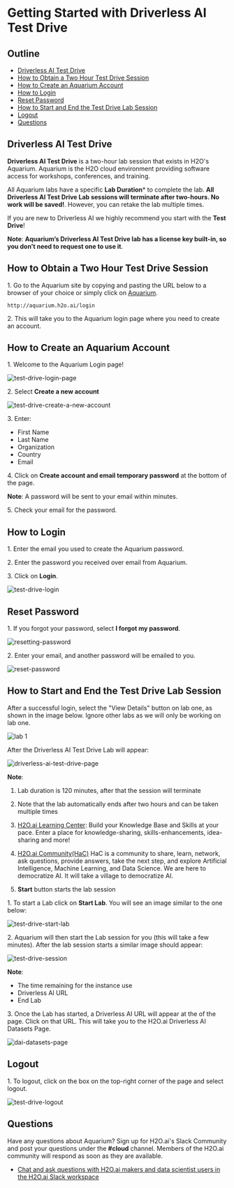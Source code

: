 
# Getting Started with Driverless AI Test Drive

## Outline

- [Driverless AI Test Drive](#driverless-ai-test-drive)
- [How to Obtain a Two Hour Test Drive Session](#how-to-obtain-a-two-hour-test-drive-session)
- [How to Create an Aquarium Account](#how-to-create-an-aquarium-account)
- [How to Login](#how-to-login)
- [Reset Password ](#reset-password)
- [How to Start and End the Test Drive Lab Session](#how-to-start-and-end-the-test-drive-lab-session)
- [Logout](#logout)
- [Questions](#questions)

## Driverless AI Test Drive 

**Driverless AI Test Drive** is a two-hour lab session that exists in H2O's Aquarium. Aquarium is the H2O cloud environment providing software access for workshops, conferences, and training.

All Aquarium labs have a specific **Lab Duration*** to complete the lab. **All Driverless AI Test Drive Lab sessions will terminate after two-hours. No work will be saved!**. However, you can retake the lab multiple times.

If you are new to Driverless AI we highly recommend you start with the **Test Drive**!

**Note**: **Aquarium’s Driverless AI Test Drive lab has a license key built-in, so you don’t need to request one to use it**.


## How to Obtain a Two Hour Test Drive Session

1\. Go to the Aquarium site by copying and pasting the URL below to a browser of your choice or simply click on [Aquarium](http://aquarium.h2o.ai/login).

```http://aquarium.h2o.ai/login```

2\. This will take you to the Aquarium login page where you need to create an account.

## How to Create an Aquarium Account

1\. Welcome to the Aquarium Login page!

![test-drive-login-page](assets/test-drive-login-page.jpg)

2\. Select **Create a new account**

![test-drive-create-a-new-account](assets/test-drive-create-a-new-account.jpg)

3\. Enter:

 - First Name
 - Last Name
 - Organization
 - Country
 - Email

4\. Click on **Create account and email temporary password** at the bottom of the page.

**Note**: A password will be sent to your email within minutes.

5\. Check your email for the password.

## How to Login

1\. Enter the email you used to create the Aquarium password.

2\. Enter the password you received over email from Aquarium.

3\. Click on **Login**.

![test-drive-login](assets/test-drive-login.jpg)

## Reset Password 

1\. If you forgot your password, select **I forgot my password**.

![resetting-password](assets/resetting-password.jpg)

2\. Enter your email, and another password will be emailed to you.

![reset-password](assets/reset-password.jpg)

## How to Start and End the Test Drive Lab Session

After a successful login, select the "View Details" button on lab one, as shown in the image below. Ignore other labs as we will only be working on lab one. 

![lab 1](assets/lab1.jpg)


After the Driverless AI Test Drive Lab will appear:

![driverless-ai-test-drive-page](assets/driverless-ai-test-drive-page.jpg)

**Note**: 

 1. Lab duration is 120 minutes, after that the session will terminate

 2. Note that the lab automatically ends after two hours and can be taken multiple times

3. [H2O.ai Learning Center](https://training.h2o.ai/): Build your Knowledge Base and Skills at your pace. Enter a place for knowledge-sharing, skills-enhancements, idea-sharing and more!

 4. [H2O.ai Community(HaC)](https://www.h2o.ai/community/home)  HaC is a community to share, learn, network, ask questions, provide answers, take the next step, and explore Artificial Intelligence, Machine Learning, and Data Science.  We are here to democratize AI. It will take a village to democratize AI.

5. **Start** button starts the lab session

1\. To start a Lab click on **Start Lab**. You will see an image similar to the one below:

![test-drive-start-lab](assets/test-drive-start-lab.jpg)

2\. Aquarium will then start the Lab session for you (this will take a few minutes). After the lab session starts a similar image should appear:

![test-drive-session](assets/test-drive-session.jpg)

**Note**:

 - The time remaining for the instance use
 - Driverless AI URL
 - End Lab 

3\. Once the Lab has started, a Driverless AI URL will appear at the of the page. Click on that URL. This will take you to the H2O.ai Driverless AI Datasets Page.

![dai-datasets-page](assets/dai-datasets-page.jpg)


## Logout

1\. To logout, click on the box on the top-right corner of the page and select logout.

![test-drive-logout](assets/test-drive-logout.jpg) 

## Questions

Have any questions about Aquarium? Sign up for H2O.ai's Slack Community and post your questions under the **#cloud** channel. Members of the H2O.ai community will respond as soon as they are available.

- [Chat and ask questions with H2O.ai makers and data scientist users in the H2O.ai Slack workspace](https://www.h2o.ai/community/home)




